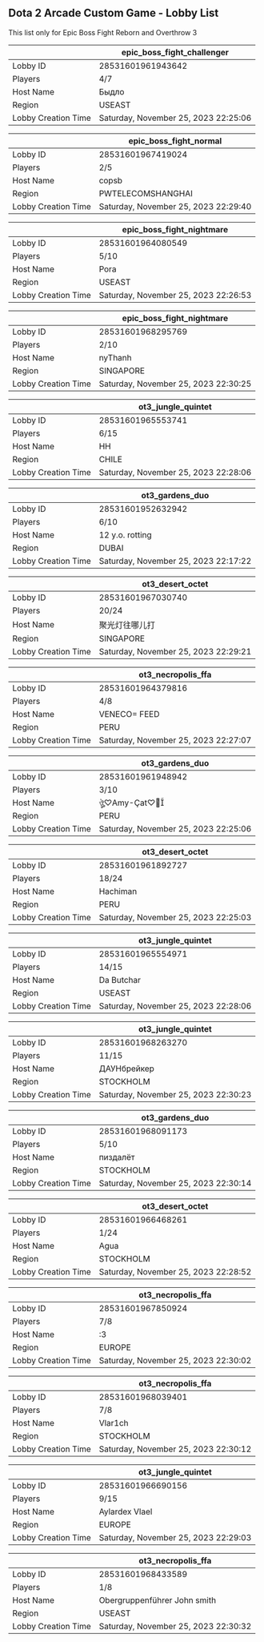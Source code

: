 ## Dota 2 Arcade Custom Game - Lobby List

This list only for Epic Boss Fight Reborn and Overthrow 3

|  | epic_boss_fight_challenger |
| ------ | ------ |
| Lobby ID | 28531601961943642 |
| Players | 4/7 |
| Host Name | Быдло |
| Region | USEAST |
| Lobby Creation Time | Saturday, November 25, 2023 22:25:06 |


|  | epic_boss_fight_normal |
| ------ | ------ |
| Lobby ID | 28531601967419024 |
| Players | 2/5 |
| Host Name | copsb |
| Region | PWTELECOMSHANGHAI |
| Lobby Creation Time | Saturday, November 25, 2023 22:29:40 |


|  | epic_boss_fight_nightmare |
| ------ | ------ |
| Lobby ID | 28531601964080549 |
| Players | 5/10 |
| Host Name | Pora |
| Region | USEAST |
| Lobby Creation Time | Saturday, November 25, 2023 22:26:53 |


|  | epic_boss_fight_nightmare |
| ------ | ------ |
| Lobby ID | 28531601968295769 |
| Players | 2/10 |
| Host Name | nyThanh |
| Region | SINGAPORE |
| Lobby Creation Time | Saturday, November 25, 2023 22:30:25 |


|  | ot3_jungle_quintet |
| ------ | ------ |
| Lobby ID | 28531601965553741 |
| Players | 6/15 |
| Host Name | HH | педаль |
| Region | CHILE |
| Lobby Creation Time | Saturday, November 25, 2023 22:28:06 |


|  | ot3_gardens_duo |
| ------ | ------ |
| Lobby ID | 28531601952632942 |
| Players | 6/10 |
| Host Name | 12 y.o. rotting |
| Region | DUBAI |
| Lobby Creation Time | Saturday, November 25, 2023 22:17:22 |


|  | ot3_desert_octet |
| ------ | ------ |
| Lobby ID | 28531601967030740 |
| Players | 20/24 |
| Host Name | 聚光灯往哪儿打 |
| Region | SINGAPORE |
| Lobby Creation Time | Saturday, November 25, 2023 22:29:21 |


|  | ot3_necropolis_ffa |
| ------ | ------ |
| Lobby ID | 28531601964379816 |
| Players | 4/8 |
| Host Name | VENECO= FEED |
| Region | PERU |
| Lobby Creation Time | Saturday, November 25, 2023 22:27:07 |


|  | ot3_gardens_duo |
| ------ | ------ |
| Lobby ID | 28531601961948942 |
| Players | 3/10 |
| Host Name | ঔৣ♡AmyÇat♡💖 |
| Region | PERU |
| Lobby Creation Time | Saturday, November 25, 2023 22:25:06 |


|  | ot3_desert_octet |
| ------ | ------ |
| Lobby ID | 28531601961892727 |
| Players | 18/24 |
| Host Name | Hachiman |
| Region | PERU |
| Lobby Creation Time | Saturday, November 25, 2023 22:25:03 |


|  | ot3_jungle_quintet |
| ------ | ------ |
| Lobby ID | 28531601965554971 |
| Players | 14/15 |
| Host Name | Da Butchar |
| Region | USEAST |
| Lobby Creation Time | Saturday, November 25, 2023 22:28:06 |


|  | ot3_jungle_quintet |
| ------ | ------ |
| Lobby ID | 28531601968263270 |
| Players | 11/15 |
| Host Name | ДАУНбрейкер |
| Region | STOCKHOLM |
| Lobby Creation Time | Saturday, November 25, 2023 22:30:23 |


|  | ot3_gardens_duo |
| ------ | ------ |
| Lobby ID | 28531601968091173 |
| Players | 5/10 |
| Host Name | пиздалёт |
| Region | STOCKHOLM |
| Lobby Creation Time | Saturday, November 25, 2023 22:30:14 |


|  | ot3_desert_octet |
| ------ | ------ |
| Lobby ID | 28531601966468261 |
| Players | 1/24 |
| Host Name | Agua |
| Region | STOCKHOLM |
| Lobby Creation Time | Saturday, November 25, 2023 22:28:52 |


|  | ot3_necropolis_ffa |
| ------ | ------ |
| Lobby ID | 28531601967850924 |
| Players | 7/8 |
| Host Name | :3 |
| Region | EUROPE |
| Lobby Creation Time | Saturday, November 25, 2023 22:30:02 |


|  | ot3_necropolis_ffa |
| ------ | ------ |
| Lobby ID | 28531601968039401 |
| Players | 7/8 |
| Host Name | Vlar1ch |
| Region | STOCKHOLM |
| Lobby Creation Time | Saturday, November 25, 2023 22:30:12 |


|  | ot3_jungle_quintet |
| ------ | ------ |
| Lobby ID | 28531601966690156 |
| Players | 9/15 |
| Host Name | Aylardex Vlael |
| Region | EUROPE |
| Lobby Creation Time | Saturday, November 25, 2023 22:29:03 |


|  | ot3_necropolis_ffa |
| ------ | ------ |
| Lobby ID | 28531601968433589 |
| Players | 1/8 |
| Host Name | Obergruppenführer John smith |
| Region | USEAST |
| Lobby Creation Time | Saturday, November 25, 2023 22:30:32 |


